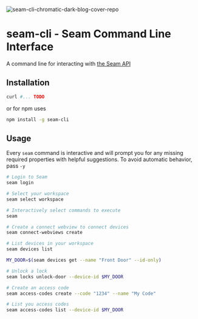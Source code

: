 ![seam-cli-chromatic-dark-blog-cover-repo](https://github.com/seamapi/seam-cli/assets/852751/e63bbaaa-d8a9-4417-ac69-d21b172e6de6)

# seam-cli - Seam Command Line Interface

A command line for interacting with [the Seam API](https://seam.co)

## Installation

```bash
curl #... TODO
```

or for npm uses

```bash
npm install -g seam-cli
```

## Usage

Every `seam` command is interactive and will prompt you for any missing
required properties with helpful suggestions. To avoid automatic behavior,
pass `-y`

```bash
# Login to Seam
seam login

# Select your workspace
seam select workspace

# Interactively select commands to execute
seam

# Create a connect webview to connect devices
seam connect-webviews create

# List devices in your workspace
seam devices list

MY_DOOR=$(seam devices get --name "Front Door" --id-only)

# Unlock a lock
seam locks unlock-door --device-id $MY_DOOR

# Create an access code
seam access-codes create --code "1234" --name "My Code"

# List you access codes
seam access-codes list --device-id $MY_DOOR
```
